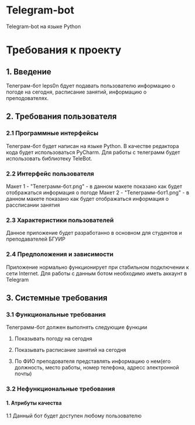 # Telegram-bot
Telegram-bot на языке Python

# Требования к проекту  
## 1. Введение  
Телеграм-бот leps0n бдует подавать пользователю информацию о погоде на сегодня, расписание занятий, информацию о преподователях. 
## 2. Требования пользователя
###    2.1 Программные интерфейсы      

Телеграм-бот будет написан на языке Python. В качестве редактора кода будет использоваться PyCharm. 
Для работы с телеграмм будет использовать библиотеку TeleBot.

### 2.2 Интерфейс пользователя

Макет 1 - "Телеграмм-бот.png" - в данном макете показано как будет отображаться информация о погоде
Макет 2 - "Телеграмм-бот1.png" - в данном макете показано как будет отображаться информация о рассписании занятия

### 2.3 Характеристики пользователей

Данное приложение будет разработанно в основном для студентов и преподавателей БГУИР

### 2.4 Предположения и зависимости

Приложение нормально функционирует при стабильном подключении к сети Internet. Для работы с данным ботом необходимо иметь аккаунт в Telegram

## 3. Системные требования

### 3.1 Функциональные требования

Телеграмм-бот должен выполнять следующие функции

 1. Показывать погоду на сегодня

2. Показывать расписание занятий на сегодня

3. По ФИО преподователя представлять информацию о нем(его должность, место работы, номер телефона, адресс электронной почты)

### 3.2 Нефункциональные требования

#### 1. Атрибуты качества

1.1 Данный бот будет доступен любому пользователю 
 
